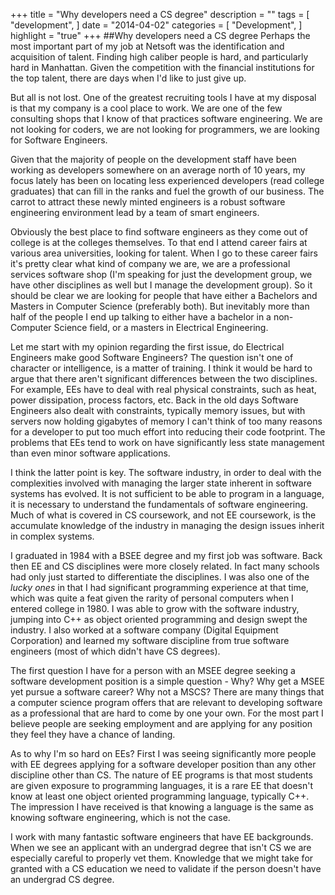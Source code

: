 +++
title = "Why developers need a CS degree"
description = ""
tags = [
        "development",
]
date = "2014-04-02"
categories = [
    "Development",
]
highlight = "true"
+++
##Why developers need a CS degree
Perhaps the most important part of my job at Netsoft was the identification and acquisition of talent. Finding high caliber people is hard, and particularly hard in Manhattan. Given the competition with the financial institutions for the top talent, there are days when I'd like to just give up.

But all is not lost. One of the greatest recruiting tools I have at my disposal is that my company is a cool place to work. We are one of the few consulting shops that I know of that practices software engineering. We are not looking for coders, we are not looking for programmers, we are looking for Software Engineers.

Given that the majority of people on the development staff have been working as developers somewhere on an average north of 10 years, my focus lately has been on locating less experienced developers (read college graduates) that can fill in the ranks and fuel the growth of our business. The carrot to attract these newly minted engineers is a robust software engineering environment lead by a team of smart engineers. 

Obviously the best place to find software engineers as they come out of college is at the colleges themselves. To that end I attend career fairs at various area universities, looking for talent.  When I go to these career fairs it's pretty clear what kind of company we are, we are a professional services software shop (I'm speaking for just the development group, we have other disciplines as well but I manage the development group). So it should be clear we are looking for people that have either a Bachelors and Masters in Computer Science (preferably both). But inevitably more than half of the people I end up talking to either have a bachelor in a non-Computer Science field, or a masters in Electrical Engineering.

Let me start with my opinion regarding the first issue, do Electrical Engineers make good Software Engineers? The question isn't one of character or intelligence, is a matter of training. I think it would be hard to argue that there aren't significant differences between the two disciplines. For example, EEs have to deal with real physical constraints, such as heat, power dissipation, process factors, etc. Back in the old days Software Engineers also dealt with constraints, typically memory issues, but with servers now holding gigabytes of memory I can't think of too many reasons for a developer to put too much effort into reducing their code footprint. The problems that EEs tend to work on have significantly less state management than even minor software applications. 

I think the latter point is key. The software industry, in order to deal with the complexities involved with managing the larger state inherent in software systems has evolved. It is not sufficient to be able to program in a language, it is necessary to understand the fundamentals of software engineering. Much of what is covered in CS coursework, and not EE coursework, is the accumulate knowledge of the industry in managing the design issues inherit in complex systems.

I graduated in 1984 with a BSEE degree and my first job was software. Back then EE and CS disciplines were more closely related. In fact many schools had only just started to differentiate the disciplines. I was also one of the *lucky ones* in that I had significant programming experience at that time, which was quite a feat given the rarity of personal computers when I entered college in 1980. I was able to grow with the software industry, jumping into C++ as object oriented programming and design swept the industry. I also worked at a software company (Digital Equipment Corporation) and learned my software discipline from true software engineers (most of which didn't have CS degrees).

The first question I have for a person with an MSEE degree seeking a software development position is a simple question - Why? Why get a MSEE yet pursue a software career? Why not a MSCS? There are many things that a computer science program offers that are relevant to developing software as a professional that are hard to come by one your own. For the most part I believe people are seeking employment and are applying for any position they feel they have a chance of landing.

As to why I'm so hard on EEs? First I was seeing significantly more people with EE degrees applying for a software developer position than any other discipline other than CS. The nature of EE programs is that most students are given exposure to programming languages, it is a rare EE that doesn't know at least one object oriented programming language, typically C++. The impression I have received is that knowing a language is the same as knowing software engineering, which is not the case.

I work with many fantastic software engineers that have EE backgrounds. When we see an applicant with an undergrad degree that isn't CS we are especially careful to properly vet them. Knowledge that we might take for granted with a CS education we need to validate if the person doesn't have an undergrad CS degree.
